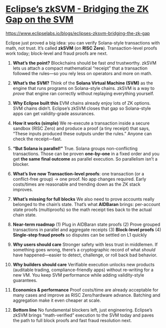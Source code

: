 
# [Eclipse’s zkSVM - Bridging the ZK Gap on the SVM](https://www.eclipselabs.io/blogs/eclipses-zksvm-bridging-the-zk-gap)

https://www.eclipselabs.io/blogs/eclipses-zksvm-bridging-the-zk-gap


Eclipse just proved a big idea: you can verify Solana-style transactions with math, not trust. It’s called **zkSVM** (on **RISC Zero**). Transaction-level proofs work today; block-level and fraud proofs are next.

1. **What’s the point?**
   Blockchains should be fast *and* trustworthy. zkSVM lets us attach a compact mathematical “receipt” that a transaction followed the rules—so you rely less on operators and more on math.

2. **What’s the SVM?**
   Think of the **Solana Virtual Machine (SVM)** as the engine that runs programs on Solana-style chains. zkSVM is a way to *prove* that engine ran correctly without replaying everything yourself.

3. **Why Eclipse built this**
   EVM chains already enjoy lots of ZK options. SVM chains didn’t. Eclipse’s zkSVM closes that gap so Solana-style apps can get validity-grade assurances.

4. **How it works (simple)**
   We re-execute a transaction inside a secure sandbox (RISC Zero) and produce a proof (a tiny receipt) that says, “These inputs produced these outputs under the rules.” Anyone can check the receipt—fast.

5. **“But Solana is parallel!”**
   True. Solana groups non-conflicting transactions. Those can be proven **one-by-one** in a fixed order and you get **the same final outcome** as parallel execution. So parallelism isn’t a blocker.

6. **What’s live now**
   **Transaction-level proofs**: one transaction (or a conflict-free group) → one proof. No app changes required. Early costs/times are reasonable and trending down as the ZK stack improves.

7. **What’s missing for full blocks**
   We also need to prove accounts really belonged to the chain’s state. That’s what **AlDBaran** brings: per-account state proofs (multiproofs) so the math receipt ties back to the actual chain state.

8. **Near-term roadmap**
   (1) Plug in AlDBaran state proofs
   (2) Prove grouped transactions in parallel and aggregate receipts
   (3) **Block-level proofs**
   (4) **Single-step fraud proofs** so disputes can be settled on L1 quickly

9. **Why users should care**
   Stronger safety with less trust in middlemen. If something goes wrong, there’s a cryptographic record of what *should* have happened—easier to detect, challenge, or roll back bad behavior.

10. **Why builders should care**
    Verifiable execution unlocks new products (auditable trading, compliance-friendly apps) without re-writing for a new VM. You keep SVM performance while adding validity-style guarantees.

11. **Economics & performance**
    Proof costs/time are already acceptable for many cases and improve as RISC Zero/hardware advance. Batching and aggregation make it even cheaper at scale.

12. **Bottom line**
    No fundamental blockers left, just engineering. Eclipse’s zkSVM brings “math-verified” execution to the SVM today and paves the path to full block proofs and fast fraud resolution next.


